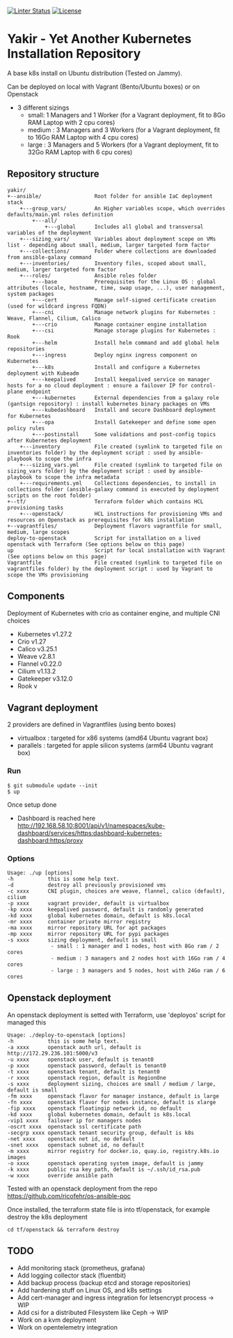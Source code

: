 [![Linter Status](https://github.com/ricofehr/yakir/workflows/Linter/badge.svg)](https://github.com/ricofehr/yakir/actions?workflow=Linter)
[![License](https://img.shields.io/badge/license-MIT-blue.svg)](https://raw.githubusercontent.com/ricofehr/yakir/main/LICENSE)

# Yakir - Yet Another Kubernetes Installation Repository

A base k8s install on Ubuntu distribution (Tested on Jammy).

Can be deployed on local with Vagrant (Bento/Ubuntu boxes) or on Openstack 
- 3 different sizings
  - small: 1 Managers and 1 Worker (for a Vagrant deployment, fit to 8Go RAM Laptop with 2 cpu cores)
  - medium : 3 Managers and 3 Workers (for a Vagrant deployment, fit to 16Go RAM Laptop with 4 cpu cores)
  - large : 3 Managers and 5 Workers (for a Vagrant deployment, fit to 32Go RAM Laptop with 6 cpu cores)

## Repository structure

```
yakir/
+--ansible/                 Root folder for ansible IaC deployment stack
    +---group_vars/         An Higher variables scope, which overrides defaults/main.yml roles definition
        +---all/
            +---global      Includes all global and transversal variables of the deployment
    +---sizing_vars/        Variables about deployment scope on VMs list - depending about small, medium, larger targeted form factor
    +---collections/        Folder where collections are downloaded from ansible-galaxy command
    +---inventories/        Inventory files, scoped about small, medium, larger targeted form factor
    +---roles/              Ansible roles folder
        +---base            Prerequisites for the Linux OS : global attributes (locale, hostname, time, swap usage, ...), user management, system packages
        +---cert            Manage self-signed certificate creation (used for wildcard ingress FQDN)
        +---cni             Manage network plugins for Kubernetes : Weave, Flannel, Cilium, Calico
        +---crio            Manage container engine installation
        +---csi             Manage storage plugins for Kubernetes : Rook
        +---helm            Install helm command and add global helm repositories
        +---ingress         Deploy nginx ingress component on Kubernetes
        +---k8s             Install and configure a Kubernetes deployment with Kubeadm
        +---keepalived      Install keepalived service on manager hosts for a no cloud deployment : ensure a failover IP for control-plane endpoint
        +---kubernetes      External dependencies from a galaxy role (gantsign repository) : install kubernetes binary packages on VMs
        +---kubedashboard   Install and secure Dashboard deployment for Kubernetes
        +---opa             Install Gatekeeper and define some open policy rules
        +---postinstall     Some validations and post-config topics after Kubernetes deployment
    +---inventory           File created (symlink to targeted file on inventories folder) by the deployment script : used by ansible-playbook to scope the infra
    +---sizing_vars.yml     File created (symlink to targeted file on sizing_vars folder) by the deployment script : used by ansible-playbook to scope the infra metadata
    +---requirements.yml    Collections dependencies, to install in collections folder (ansible-galaxy command is executed by deployment scripts on the root folder)
+--tf/                      Terraform folder which contains HCL provisioning tasks
    +---openstack/          HCL instructions for provisioning VMs and resources on Openstack as prerequisites for k8s installation
+--vagrantfiles/            Deployment flavors vagrantfile for small, medium, large scopes
deploy-to-openstack         Script for installation on a lived openstack with Terraform (See options below on this page)
up                          Script for local installation with Vagrant (See options below on this page) 
Vagrantfile                 File created (symlink to targeted file on vagrantfiles folder) by the deployment script : used by Vagrant to scope the VMs provisioning
```

## Components

Deployment of Kubernetes with crio as container engine, and multiple CNI choices
- Kubernetes v1.27.2
- Crio v1.27
- Calico v3.25.1
- Weave v2.8.1
- Flannel v0.22.0
- Cilium v1.13.2
- Gatekeeper v3.12.0
- Rook v

## Vagrant deployment

2 providers are defined in Vagrantfiles (using bento boxes)
- virtualbox : targeted for x86 systems (amd64 Ubuntu vagrant box)
- parallels : targeted for apple silicon systems (arm64 Ubuntu vagrant box)

### Run

```
$ git submodule update --init
$ up
```

Once setup done
- Dashboard is reached here
http://192.168.58.10:8001/api/v1/namespaces/kube-dashboard/services/https:dashboard-kubernetes-dashboard:https/proxy

### Options

```
Usage: ./up [options]
-h           this is some help text.
-d           destroy all previously provisioned vms
-c xxxx      CNI plugin, choices are weave, flannel, calico (default), cilium
-p xxxx      vagrant provider, default is virtualbox
-kp xxxx     keepalived password, default is randomly generated
-kd xxxx     global kubernetes domain, default is k8s.local
-mr xxxx     container private mirror registry
-ma xxxx     mirror repository URL for apt packages
-mp xxxx     mirror repository URL for pypi packages
-s xxxx      sizing deployment, default is small
              - small : 1 manager and 1 nodes, host with 8Go ram / 2 cores
              - medium : 3 managers and 2 nodes host with 16Go ram / 4 cores
              - large : 3 managers and 5 nodes, host with 24Go ram / 6 cores
```

## Openstack deployment

An openstack deployment is setted with Terraform, use 'deployos' script for managed this
```
Usage: ./deploy-to-openstack [options]
-h           this is some help text.
-a xxxx      openstack auth url, default is http://172.29.236.101:5000/v3
-u xxxx      openstack user, default is tenant0
-p xxxx      openstack password, default is tenant0
-t xxxx      openstack tenant, default is tenant0
-r xxxx      openstack region, default is RegionOne
-s xxxx      deployment sizing, choices are small / medium / large, default is small
-fm xxxx     openstack flavor for manager instance, default is large
-fn xxxx     openstack flavor for nodes instance, default is xlarge
-fip xxxx    openstack floatingip network id, no default
-kd xxxx     global kubernetes domain, default is k8s.local
-vip1 xxxx   failover ip for managers nodes
-oscrt xxxx  openstack ssl certificate path
-secgrp xxxx openstack tenant security group, default is k8s
-net xxxx    openstack net id, no default
-snet xxxx   openstack subnet id, no default
-m xxxx      mirror registry for docker.io, quay.io, registry.k8s.io images
-o xxxx      openstack operating system image, default is jammy
-k xxxx      public rsa key path, default is ~/.ssh/id_rsa.pub
-w xxxx	     override ansible path
```

Tested with an openstack deployment from the repo https://github.com/ricofehr/os-ansible-poc

Once installed, the terraform state file is into tf/openstack, for example destroy the k8s deployment
```
cd tf/openstack && terraform destroy
```

## TODO

- Add monitoring stack (prometheus, grafana)
- Add logging collector stack (fluentbit)
- Add backup process (backup etcd and storage repositories)
- Add hardening stuff on Linux OS, and k8s settings
- Add cert-manager and ingress integration for letsencrypt process -> WIP
- Add csi for a distributed Filesystem like Ceph -> WIP
- Work on a kvm deployment
- Work on opentelemetry integration
